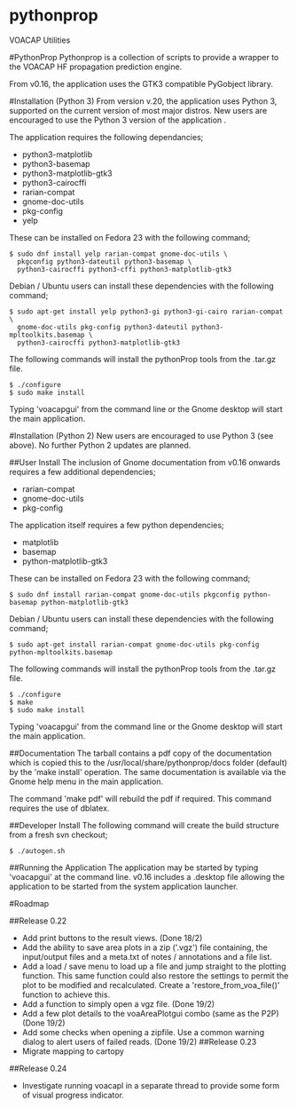 # pythonprop
VOACAP Utilities

#PythonProp
Pythonprop is a collection of scripts to provide a wrapper to the VOACAP HF
propagation prediction engine.

From v0.16, the application uses the GTK3 compatible PyGobject library.

#Installation (Python 3)
From version v.20, the application uses Python 3, supported on the current
version of most major distros.  New users are encouraged to use the Python 3
version of the application .

The application requires the following dependancies;
* python3-matplotlib
* python3-basemap
* python3-matplotlib-gtk3
* python3-cairocffi
* rarian-compat
* gnome-doc-utils
* pkg-config
* yelp


These can be installed on Fedora 23 with the following command;

    $ sudo dnf install yelp rarian-compat gnome-doc-utils \
      pkgconfig python3-dateutil python3-basemap \
      python3-cairocffi python3-cffi python3-matplotlib-gtk3

Debian / Ubuntu users can install these dependencies with the following command;

    $ sudo apt-get install yelp python3-gi python3-gi-cairo rarian-compat \
      gnome-doc-utils pkg-config python3-dateutil python3-mpltoolkits.basemap \
      python3-cairocffi python3-matplotlib-gtk3

The following commands will install the pythonProp tools from the .tar.gz file.

    $ ./configure
    $ sudo make install

Typing 'voacapgui' from the command line or the Gnome desktop will start the main application.


#Installation (Python 2)
New users are encouraged to use Python 3 (see above).  No further Python 2 updates are planned.

##User Install
The inclusion of Gnome documentation from v0.16 onwards requires a few additional dependencies;
* rarian-compat
* gnome-doc-utils
* pkg-config

The application itself requires a few python dependencies;
* matplotlib
* basemap
* python-matplotlib-gtk3

These can be installed on Fedora 23 with the following command;

    $ sudo dnf install rarian-compat gnome-doc-utils pkgconfig python-basemap python-matplotlib-gtk3

Debian / Ubuntu users can install these dependencies with the following command;

    $ sudo apt-get install rarian-compat gnome-doc-utils pkg-config python-mpltoolkits.basemap

The following commands will install the pythonProp tools from the .tar.gz file.

    $ ./configure
    $ make
    $ sudo make install

Typing 'voacapgui' from the command line or the Gnome desktop will start the main application.

##Documentation
The tarball contains a pdf copy of the documentation which is copied this to the /usr/local/share/pythonprop/docs folder (default) by the 'make install' operation.  The same documentation is available via the Gnome help menu in the main application.

The command 'make pdf' will rebuild the pdf if required.  This command requires the use of dblatex.

##Developer Install
The following command will create the build structure from a fresh svn checkout;

    $ ./autogen.sh

##Running the Application
The application may be started by typing 'voacapgui' at the command line. v0.16
includes a .desktop file allowing the application to be started from the system
application launcher.

#Roadmap

##Release 0.22
* Add print buttons to the result views. (Done 18/2)
* Add the ability to save area plots in a zip ('.vgz') file containing, the input/output files and a meta.txt of notes / annotations and a file list.
* Add a load / save menu to load up a file and jump straight to the
  plotting function.  This same function could also restore the settings
  to permit the plot to be modified and recalculated. Create a 'restore_from_voa_file()' function to achieve this.
* Add a function to simply open a vgz file. (Done 19/2)
* Add a few plot details to the voaAreaPlotgui combo (same as the P2P) (Done 19/2)
* Add some checks when opening a zipfile. Use a common warning dialog to
  alert users of failed reads. (Done 19/2)
##Release 0.23
* Migrate mapping to cartopy

##Release 0.24
* Investigate running voacapl in a separate thread to provide some form of visual progress indicator.
